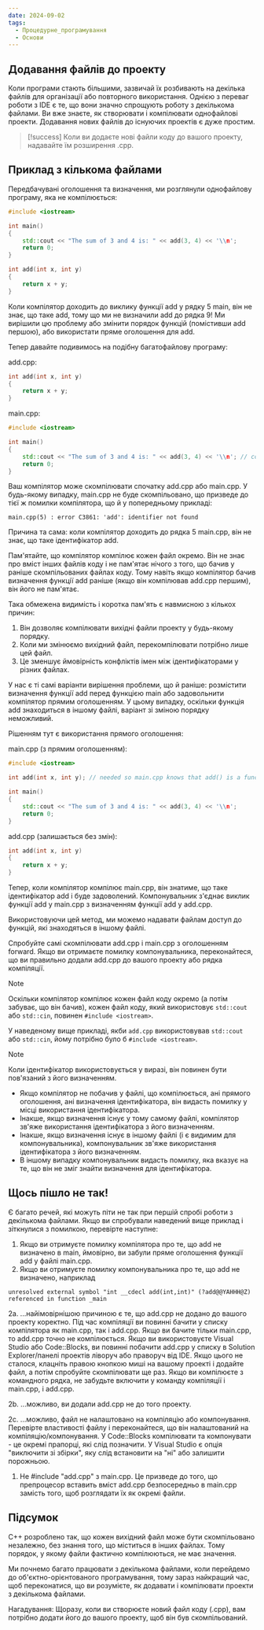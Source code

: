 ```yaml
---
date: 2024-09-02
tags:
  - Процедурне_програмування
  - Основи
---
```

## Додавання файлів до проекту
Коли програми стають більшими, зазвичай їх розбивають на декілька файлів для організації або повторного використання. Однією з переваг роботи з IDE є те, що вони значно спрощують роботу з декількома файлами. Ви вже знаєте, як створювати і компілювати однофайлові проекти. Додавання нових файлів до існуючих проектів є дуже простим.
> [!success] 
> Коли ви додаєте нові файли коду до вашого проекту, надавайте їм розширення .cpp.
## Приклад з кількома файлами
Передбачувані оголошення та визначення, ми розглянули однофайлову програму, яка не компілюється:

```cpp
#include <iostream>

int main()
{
    std::cout << "The sum of 3 and 4 is: " << add(3, 4) << '\\n';
    return 0;
}

int add(int x, int y)
{
    return x + y;
}
```

Коли компілятор доходить до виклику функції add у рядку 5 main, він не знає, що таке add, тому що ми не визначили add до рядка 9! Ми вирішили цю проблему або змінити порядок функцій (помістивши add першою), або використати пряме оголошення для add.

Тепер давайте подивимось на подібну багатофайлову програму:

add.cpp:

```cpp
int add(int x, int y)
{
    return x + y;
}
```

main.cpp:

```cpp
#include <iostream>

int main()
{
    std::cout << "The sum of 3 and 4 is: " << add(3, 4) << '\\n'; // compile error
    return 0;
}
```

Ваш компілятор може скомпілювати спочатку add.cpp або main.cpp. У будь-якому випадку, main.cpp не буде скомпільовано, що призведе до тієї ж помилки компілятора, що й у попередньому прикладі:

```
main.cpp(5) : error C3861: 'add': identifier not found
```

Причина та сама: коли компілятор доходить до рядка 5 main.cpp, він не знає, що таке ідентифікатор add.

Пам'ятайте, що компілятор компілює кожен файл окремо. Він не знає про вміст інших файлів коду і не пам'ятає нічого з того, що бачив у раніше скомпільованих файлах коду. Тому навіть якщо компілятор бачив визначення функції add раніше (якщо він компілював add.cpp першим), він його не пам'ятає.

Така обмежена видимість і коротка пам'ять є навмисною з кількох причин:

1. Він дозволяє компілювати вихідні файли проекту у будь-якому порядку.
2. Коли ми змінюємо вихідний файл, перекомпілювати потрібно лише цей файл.
3. Це зменшує ймовірність конфліктів імен між ідентифікаторами у різних файлах.

У нас є ті самі варіанти вирішення проблеми, що й раніше: розмістити визначення функції add перед функцією main або задовольнити компілятор прямим оголошенням. У цьому випадку, оскільки функція add знаходиться в іншому файлі, варіант зі зміною порядку неможливий.

Рішенням тут є використання прямого оголошення:

main.cpp (з прямим оголошенням):

```cpp
#include <iostream>

int add(int x, int y); // needed so main.cpp knows that add() is a function defined elsewhere

int main()
{
    std::cout << "The sum of 3 and 4 is: " << add(3, 4) << '\\n';
    return 0;
}
```

add.cpp (залишається без змін):

```cpp
int add(int x, int y)
{
    return x + y;
}
```

Тепер, коли компілятор компілює main.cpp, він знатиме, що таке ідентифікатор add і буде задоволений. Компонувальник з'єднає виклик функції add у main.cpp з визначенням функції add у add.cpp.

Використовуючи цей метод, ми можемо надавати файлам доступ до функцій, які знаходяться в іншому файлі.

Спробуйте самі скомпілювати add.cpp і main.cpp з оголошенням forward. Якщо ви отримаєте помилку компонувальника, переконайтеся, що ви правильно додали add.cpp до вашого проекту або рядка компіляції.

> [!NOTE]
> Оскільки компілятор компілює кожен файл коду окремо (а потім забуває, що він бачив), кожен файл коду, який використовує `std::cout` або `std::cin`, повинен `#include <iostream>`.
> 
> У наведеному вище прикладі, якби `add.cpp` використовував `std::cout` або `std::cin`, йому потрібно було б `#include <iostream>`.

> [!NOTE]
> Коли ідентифікатор використовується у виразі, він повинен бути пов'язаний з його визначенням.
> - Якщо компілятор не побачив у файлі, що компілюється, ані прямого оголошення, ані визначення ідентифікатора, він видасть помилку у місці використання ідентифікатора.
> - Інакше, якщо визначення існує у тому самому файлі, компілятор зв'яже використання ідентифікатора з його визначенням.
> - Інакше, якщо визначення існує в іншому файлі (і є видимим для компонувальника), компонувальник зв'яже використання ідентифікатора з його визначенням.
> - В іншому випадку компонувальник видасть помилку, яка вказує на те, що він не зміг знайти визначення для ідентифікатора.

## Щось пішло не так!
Є багато речей, які можуть піти не так при першій спробі роботи з декількома файлами. Якщо ви спробували наведений вище приклад і зіткнулися з помилкою, перевірте наступне:

1. Якщо ви отримуєте помилку компілятора про те, що add не визначено в main, ймовірно, ви забули пряме оголошення функції add у файлі main.cpp.
2. Якщо ви отримуєте помилку компонувальника про те, що add не визначено, наприклад

```
unresolved external symbol "int __cdecl add(int,int)" (?add@@YAHHH@Z) referenced in function _main
```

2a. ...найімовірнішою причиною є те, що add.cpp не додано до вашого проекту коректно. Під час компіляції ви повинні бачити у списку компілятора як main.cpp, так і add.cpp. Якщо ви бачите тільки main.cpp, то add.cpp точно не компілюється. Якщо ви використовуєте Visual Studio або Code::Blocks, ви повинні побачити add.cpp у списку в Solution Explorer/панелі проектів ліворуч або праворуч від IDE. Якщо цього не сталося, клацніть правою кнопкою миші на вашому проекті і додайте файл, а потім спробуйте скомпілювати ще раз. Якщо ви компілюєте з командного рядка, не забудьте включити у команду компіляції і main.cpp, і add.cpp.

2b. ...можливо, ви додали add.cpp не до того проекту.

2c. ...можливо, файл не налаштовано на компіляцію або компонування. Перевірте властивості файлу і переконайтеся, що він налаштований на компіляцію/компонування. У Code::Blocks компілювати та компонувати - це окремі прапорці, які слід позначити. У Visual Studio є опція "виключити зі збірки", яку слід встановити на "ні" або залишити порожньою.

1. Не #include "add.cpp" з main.cpp. Це призведе до того, що препроцесор вставить вміст add.cpp безпосередньо в main.cpp замість того, щоб розглядати їх як окремі файли.
## Підсумок
C++ розроблено так, що кожен вихідний файл може бути скомпільовано незалежно, без знання того, що міститься в інших файлах. Тому порядок, у якому файли фактично компілюються, не має значення.

Ми почнемо багато працювати з декількома файлами, коли перейдемо до об'єктно-орієнтованого програмування, тому зараз найкращий час, щоб переконатися, що ви розумієте, як додавати і компілювати проекти з декількома файлами.

Нагадування: Щоразу, коли ви створюєте новий файл коду (.cpp), вам потрібно додати його до вашого проекту, щоб він був скомпільований.